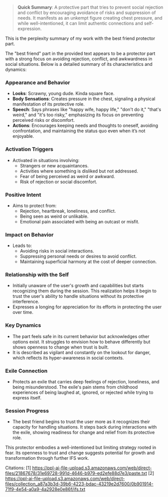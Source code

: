 > **Quick Summary**: A protective part that tries to prevent social rejection and conflict by encouraging avoidance of risks and suppression of needs. It manifests as an unkempt figure creating chest pressure, and while well-intentioned, it can limit authentic connections and self-expression.

This is the perplexity summary of my work with the best friend protector part.

The "best friend" part in the provided text appears to be a protector part with a strong focus on avoiding rejection, conflict, and awkwardness in social situations. Below is a detailed summary of its characteristics and dynamics:

### **Appearance and Behavior**
- **Looks**: Scrawny, young dude. Kinda square face. 
- **Body Sensations**: Creates pressure in the chest, signaling a physical manifestation of its protective role.
- **Speech**: Says phrases like "happy wife, happy life," "don't do it," "that's weird," and "it's too risky," emphasizing its focus on preventing perceived risks or discomfort.
- **Actions**: Encourages keeping needs and thoughts to oneself, avoiding confrontation, and maintaining the status quo even when it’s not enjoyable.

### **Activation Triggers**
- Activated in situations involving:
  - Strangers or new acquaintances.
  - Activities where something is disliked but not addressed.
  - Fear of being perceived as weird or awkward.
  - Risk of rejection or social discomfort.

### **Positive Intent**
- Aims to protect from:
  - Rejection, heartbreak, loneliness, and conflict.
  - Being seen as weird or unlikable.
  - Emotional pain associated with being an outcast or misfit.

### **Impact on Behavior**
- Leads to:
  - Avoiding risks in social interactions.
  - Suppressing personal needs or desires to avoid conflict.
  - Maintaining superficial harmony at the cost of deeper connection.

### **Relationship with the Self**
- Initially unaware of the user's growth and capabilities but starts recognizing them during the session. This realization helps it begin to trust the user's ability to handle situations without its protective interference.
- Expresses a longing for appreciation for its efforts in protecting the user over time.

### **Key Dynamics**
- The part feels safe in its current behavior but acknowledges other options exist. It struggles to envision how to behave differently but shows openness to change when trust is built.
- It is described as vigilant and constantly on the lookout for danger, which reflects its hyper-awareness in social contexts.

### **Exile Connection**
- Protects an exile that carries deep feelings of rejection, loneliness, and being misunderstood. The exile's pain stems from childhood experiences of being laughed at, ignored, or rejected while trying to express itself.

### **Session Progress**
- The best friend begins to trust the user more as it recognizes their capacity for handling situations. It steps back during interactions with the exile, showing readiness for change and relief from its protective role.

This protector embodies a well-intentioned but limiting strategy rooted in fear. Its openness to trust and change suggests potential for growth and transformation through further IFS work.

Citations:
[1] https://ppl-ai-file-upload.s3.amazonaws.com/web/direct-files/21867678/31e69728-991d-4646-b979-ed2efe88d7e3/paste.txt
[2] https://ppl-ai-file-upload.s3.amazonaws.com/web/direct-files/collection_a87a3b3d-39b6-4223-bdac-43219e2d7600/0b901914-71f9-4e54-a0a9-4a2928e0e86f/ifs.txt